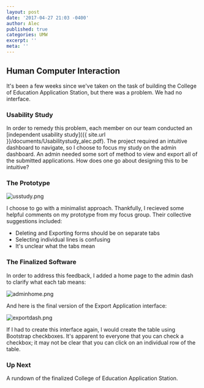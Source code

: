 ```yaml
---
layout: post
date: '2017-04-27 21:03 -0400'
author: Alec
published: true
categories: UMW
excerpt: ''
meta: ''
---
```

## Human Computer Interaction 

It's been a few weeks since we've taken on the task of building the College of Education Application Station, but there was a problem.  We had no interface.    


### Usability Study

In order to remedy this problem, each member on our team conducted an [independent usability study]({{ site.url }}/documents/Usabilitystudy_alec.pdf).  The project required an intuitive dashboard to navigate, so I choose to focus my study on the admin dashboard.  An admin needed some sort of method to view and export all of the submitted applications.  How does one go about designing this to be intuitive?

### The Prototype

![usstudy.png]({{site.baseurl}}/img/usstudy.png)

I choose to go with a minimalist approach.  Thankfully, I recieved some helpful comments on my prototype from my focus group.  Their collective suggestions included:

* Deleting and Exporting forms should be on separate tabs
* Selecting individual lines is confusing
* It's unclear what the tabs mean


### The Finalized Software

In order to address this feedback, I added a home page to the admin dash to clarify what each tab means:



![adminhome.png]({{site.baseurl}}/img/adminhome.png)



And here is the final version of the Export Application interface:



![exportdash.png]({{site.baseurl}}/assets/exportdash.png)



If I had to create this interface again, I would create the table using Bootstrap checkboxes.  It's apparent to everyone that you can check a checkbox; it may not be clear that you can click on an individual row of the table.


### Up Next

A rundown of the finalized College of Education Application Station.
